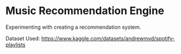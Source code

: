 # Music Recommendation Engine

Experimenting with creating a recommendation system.

Dataset Used: https://www.kaggle.com/datasets/andrewmvd/spotify-playlists

